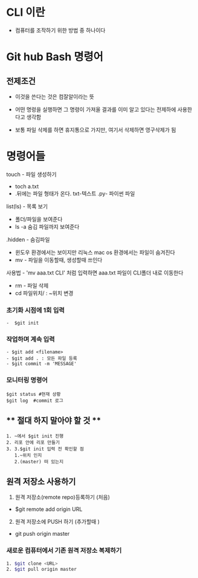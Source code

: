 
# CLI 이란
- 컴퓨터를 조작하기 위한 방법 중 하나이다
# Git hub Bash 명령어

##  전제조건

- 이것을 쓴다는 것은 컴잘알이라는 뜻

- 어떤 명령을 실행하면 그 명령이 가져올 결과를 이미 알고 
  있다는 전제하에 사용한다고 생각함
  
- 보통 파일 삭제를 하면 휴지통으로 가지만, 여기서 삭제하면
  영구삭제가 됨
  
# 명령어들
touch - 파일 생성하기

  - toch a.txt
  - .뒤에는 파일 형태가 온다. txt-텍스트 .py- 파이썬 파일

  list(ls) - 목록 보기

  - 폴더/파일을 보여준다
  - ls -a 숨김 파일까지 보여준다

  .hidden - 숨김파일

  - 윈도우 환경에서는 보이지만 리눅스 mac os 환경에서는 파일이 숨겨진다
  - mv - 파일을 이동할때, 생성할때 쓰인다

  사용법 - 'mv aaa.txt CLI' 처럼 입력하면 aaa.txt 파일이 CLI폴더 내로 이동한다

  - rm - 파일 삭제
  - cd 파일위치/ : ~위치 변경



### 초기화 시점에 1회 입력
```
-  $git init
```
### 작업하며 계속 입력
```
- $git add <filename>
- $git add . : 모든 파일 등록
- $git commit -m 'MESSAGE'
```
### 모니터링 명령어
```
$git status #현재 상황
$git log  #commit 로그

```
## ** 절대 하지 말아야 할 것 **
```
1. ~에서 $git init 진행
2. 리포 안에 리포 만들기
3. 3.$git init 입력 전 확인할 점
   1.~위치 인지
   2.(master) 떠 있는지

```
## 원격 저장소 사용하기
1. 원격 저장소(remote repo)등록하기 (처음)
 - $git remote add origin URL
2. 원격 저장소에 PUSH 하기 (추가할때 )
- git push origin master

### 새로운 컴퓨터에서 기존 원격 저장소 복제하기

``` sh 
1. $git clone <URL>  
2. $git pull origin master 
```













